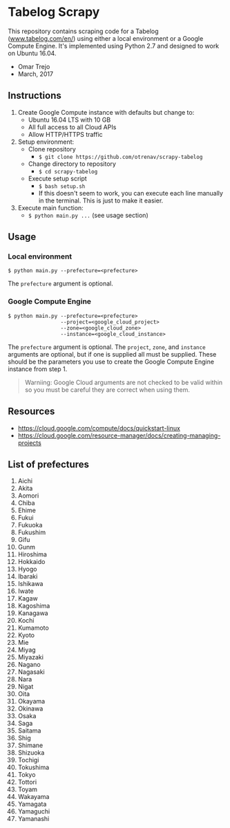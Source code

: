 # Tabelog Scrapy

This repository contains scraping code for a Tabelog (www.tabelog.com/en/)
using either a local environment or a Google Compute Engine. It's
implemented using Python 2.7 and designed to work on Ubuntu 16.04.

- Omar Trejo
- March, 2017

## Instructions

1. Create Google Compute instance with defaults but change to:
   - Ubuntu 16.04 LTS with 10 GB
   - All full access to all Cloud APIs
   - Allow HTTP/HTTPS traffic
2. Setup environment:
   - Clone repository
       - `$ git clone https://github.com/otrenav/scrapy-tabelog`
   - Change directory to repository
       - `$ cd scrapy-tabelog`
   - Execute setup script
       - `$ bash setup.sh`
       - If this doesn't seem to work, you can execute each line
         manually in the terminal. This is just to make it easier.
3. Execute main function:
   - `$ python main.py ...` (see usage section)

## Usage

### Local environment

`$ python main.py --prefecture=<prefecture>`

The `prefecture` argument is optional.

### Google Compute Engine

```
$ python main.py --prefecture=<prefecture>
                 --project=<google_cloud_project>
                 --zone=<google_cloud_zone>
                 --instance=<google_cloud_instance>
```

The `prefecture` argument is optional. The `project`, `zone`, and
`instance` arguments are optional, but if one is supplied all must
be supplied. These should be the parameters you use to create the
Google Compute Engine instance from step 1.

> Warniing: Google Cloud arguments are not checked to be valid
> within so you must be careful they are correct when using them.

## Resources

- https://cloud.google.com/compute/docs/quickstart-linux
- https://cloud.google.com/resource-manager/docs/creating-managing-projects

## List of prefectures

1. Aichi
2. Akita
3. Aomori
4. Chiba
5. Ehime
6. Fukui
7. Fukuoka
8. Fukushim
9. Gifu
10. Gunm
11. Hiroshima
12. Hokkaido
13. Hyogo
14. Ibaraki
15. Ishikawa
16. Iwate
17. Kagaw
18. Kagoshima
19. Kanagawa
20. Kochi
21. Kumamoto
22. Kyoto
23. Mie
24. Miyag
25. Miyazaki
26. Nagano
27. Nagasaki
28. Nara
29. Nigat
30. Oita
31. Okayama
32. Okinawa
33. Osaka
34. Saga
35. Saitama
36. Shig
37. Shimane
38. Shizuoka
39. Tochigi
40. Tokushima
41. Tokyo
42. Tottori
43. Toyam
44. Wakayama
45. Yamagata
46. Yamaguchi
47. Yamanashi
